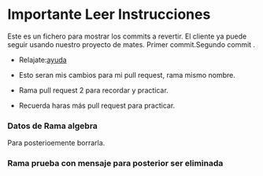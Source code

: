 # Importante Leer Instrucciones

Este es un fichero para mostrar los commits a revertir.
El cliente ya puede seguir usando nuestro proyecto de mates.
Primer commit.Segundo commit .

- Relajate:[ayuda](https://www.youtube.com/watch?v=zlTIextYnyQ)

- Esto seran mis cambios para mi pull request, rama mismo nombre.

- Rama pull request 2 para recordar y practicar.

- Recuerda haras más pull request para practicar.
### Datos de Rama algebra
  Para posterioemente borrarla.

### Rama prueba con mensaje para posterior ser eliminada
